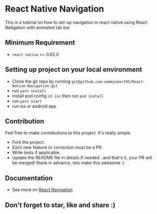 # React Native Navigation
This is a tutorial on how to set-up navigation in react native using React Natigation with animated tab bar

## Minimum Requirement
* `react native` >= 0.62.0

## Setting up project on your local environment
* Clone the git repo by running `git@github.com:sammysmart95/React-Native-Navigation.git`
* run `yarn install` 
* install pod config `cd ios` then run  `pod install` 
* run `yarn start` 
* run ios or android app

## Contribution
Feel free to make contributions to this project. It's really simple
* Fork the project.
* Each new feature or correction must be a PR.
* Write tests if applicable.
* Update the README file in details if needed .
and that's it, your PR will be merged! thank in advance, lets make this awesome :)

## Documentation
* See more on [React Navigation](https://reactnavigation.org/docs/getting-started)
## Don't forget to star, like and share :)